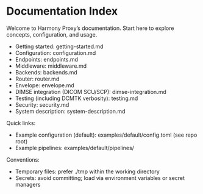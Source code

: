# Documentation Index

Welcome to Harmony Proxy’s documentation. Start here to explore concepts, configuration, and usage.

- Getting started: getting-started.md
- Configuration: configuration.md
- Endpoints: endpoints.md
- Middleware: middleware.md
- Backends: backends.md
- Router: router.md
- Envelope: envelope.md
- DIMSE integration (DICOM SCU/SCP): dimse-integration.md
- Testing (including DCMTK verbosity): testing.md
- Security: security.md
- System description: system-description.md

Quick links:
- Example configuration (default): examples/default/config.toml (see repo root)
- Example pipelines: examples/default/pipelines/

Conventions:
- Temporary files: prefer ./tmp within the working directory
- Secrets: avoid committing; load via environment variables or secret managers